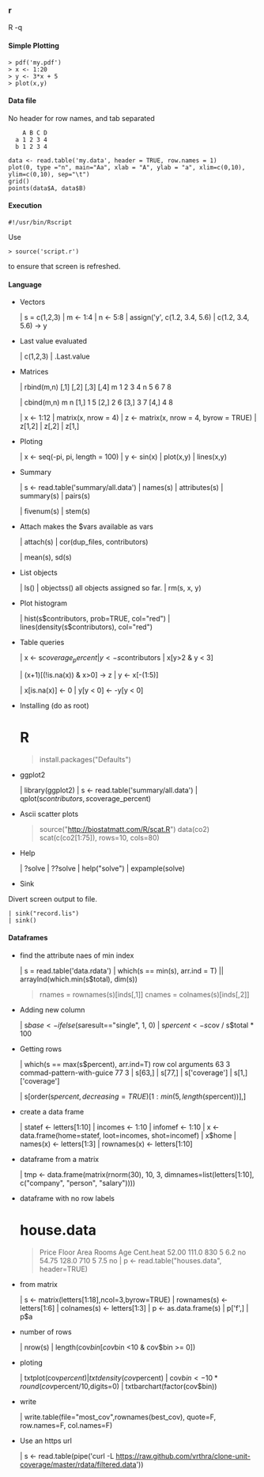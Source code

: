 ### r

  R -q

#### Simple Plotting

    > pdf('my.pdf')
    > x <- 1:20
    > y <- 3*x + 5
    > plot(x,y)

#### Data file

No header for row names, and tab separated

        A B C D
      a 1 2 3 4
      b 1 2 3 4

    data <- read.table('my.data', header = TRUE, row.names = 1)
    plot(0, type ="n", main="Aa", xlab = "A", ylab = "a", xlim=c(0,10), ylim=c(0,10), sep="\t")
    grid()
    points(data$A, data$B)

#### Execution

    #!/usr/bin/Rscript

Use

    > source('script.r')

to ensure that screen is refreshed.

#### Language

- Vectors

    | s = c(1,2,3)
    | m <- 1:4
    | n <- 5:8
    | assign('y', c(1.2, 3.4, 5.6)
    | c(1.2, 3.4, 5.6) -> y

- Last value evaluated

    | c(1,2,3)
    | .Last.value

- Matrices

    | rbind(m,n)
      [,1] [,2] [,3] [,4]
    m    1    2    3    4
    n    5    6    7    8

    | cbind(m,n)
         m n
    [1,] 1 5
    [2,] 2 6
    [3,] 3 7
    [4,] 4 8

    | x <- 1:12
    | matrix(x, nrow = 4)
    | z <- matrix(x, nrow = 4, byrow = TRUE)
    | z[1,2]
    | z[,2]
    | z[1,]

- Ploting

    | x <- seq(-pi, pi, length = 100)
    | y <- sin(x)
    | plot(x,y)
    | lines(x,y)

- Summary

    | s <- read.table('summary/all.data')
    | names(s)
    | attributes(s)
    | summary(s)
    | pairs(s)

    | fivenum(s)
    | stem(s)

- Attach makes the $vars available as vars

    | attach(s)
    | cor(dup_files, contributors)

    | mean(s), sd(s)

- List objects

    | ls()
    | objectss()
    all objects assigned so far.
    | rm(s, x, y)

- Plot histogram

    | hist(s$contributors, prob=TRUE, col="red")
    | lines(density(s$contributors), col="red")


- Table queries

    | x <- s$coverage_percent
    | y <- s$contributors
    | x[y>2 & y < 3]

    | (x+1)[(!is.na(x)) & x>0] -> z
    | y <- x[-(1:5)]

    | x[is.na(x)] <- 0
    | y[y < 0] <- -y[y < 0]

- Installing (do as root)

    # R
    > install.packages("Defaults")

- ggplot2

    | library(ggplot2)
    | s <- read.table('summary/all.data')
    | qplot(s$contributors, s$coverage_percent)

- Ascii scatter plots
    >  source("http://biostatmatt.com/R/scat.R")
    >  data(co2)
    >  scat(c(co2[1:75]), rows=10, cols=80)

- Help

    | ?solve
    | ??solve
    | help("solve")
    | expample(solve)

- Sink

Divert screen output to file.

    | sink("record.lis")
    | sink()

#### Dataframes

- find the attribute naes of min index

    | s = read.table('data.rdata')
    | which(s == min(s), arr.ind = T)
    || arrayInd(which.min(s$total), dim(s))
    > rnames = rownames(s)[inds[,1]]
    > cnames = colnames(s)[inds[,2]]

- Adding new column

    | s$base <- ifelse(s$aresult=="single", 1, 0)
    | s$percent <- s$cov / s$total * 100

- Getting rows

    |  which(s == max(s$percent), arr.ind=T)
                              row col
    arguments                  63   3
    commad-pattern-with-guice  77   3
    | s[63,]
    | s[77,]
    | s['coverage']
    | s[1,]['coverage']

    | s[order(s$percent, decreasing=TRUE)[1:min(5, length(s$percent))],]

- create a data frame

    | statef <- letters[1:10]
    | incomes <- 1:10
    | infomef <- 1:10
    | x <- data.frame(home=statef, loot=incomes, shot=incomef)
    | x$home
    | names(x) <- letters[1:3]
    | rownames(x) <- letters[1:10]

- dataframe from a matrix

    | tmp <- data.frame(matrix(rnorm(30), 10, 3, dimnames=list(letters[1:10], c("company", "person", "salary"))))

- dataframe with no row labels

    # house.data
    > Price    Floor     Area   Rooms     Age  Cent.heat
    > 52.00    111.0      830     5       6.2      no
    > 54.75    128.0      710     5       7.5      no
    | p  <- read.table("houses.data", header=TRUE)

- from matrix

    | s <- matrix(letters[1:18],ncol=3,byrow=TRUE)
    | rownames(s) <- letters[1:6]
    | colnames(s) <- letters[1:3]
    | p <- as.data.frame(s)
    | p['f',]
    | p$a

- number of rows

    | nrow(s)
    | length(cov$bin[cov$bin <10 & cov$bin >= 0])

- ploting

    | txtplot(cov$percent)
    | txtdensity(cov$percent)
    | cov$bin <- 10*round(cov$percent/10,digits=0)
    | txtbarchart(factor(cov$bin))

- write

    | write.table(file="most_cov",rownames(best_cov), quote=F, row.names=F, col.names=F)

- Use an https url

   | s <- read.table(pipe('curl -L https://raw.github.com/vrthra/clone-unit-coverage/master/rdata/filtered.data'))

